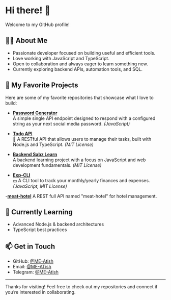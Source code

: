 # Hi there! 👋

Welcome to my GitHub profile!

## 👨‍💻 About Me

- Passionate developer focused on building useful and efficient tools.
- Love working with JavaScript and TypeScript.
- Open to collaboration and always eager to learn something new.
- Currently exploring backend APIs, automation tools, and SQL.

## 🚀 My Favorite Projects

Here are some of my favorite repositories that showcase what I love to build:

- [**Password Generator**](https://github.com/ME-Atish/password-Generator)  
  A simple single API endpoint designed to respond with a configured string as your next social media password. *(JavaScript)*

- [**Todo API**](https://github.com/LittleOddBoy/todo-api)  
  📃 A RESTful API that allows users to manage their tasks, built with Node.js and TypeScript. *(MIT License)*

- [**Backend Sabz Learn**](https://github.com/ME-Atish/backend_sabz_learn)  
  A backend learning project with a focus on JavaScript and web development fundamentals. *(MIT License)*

- [**Exp-CLI**](https://github.com/LittleOddBoy/exp-cli)  
  💵 A CLI tool to track your monthly/yearly finances and expenses. *(JavaScript, MIT License)*

-[**meat-hotel**](https://github.com/ME-Atish/meat-hotel)
  A REST full API named "meat-hotel" for hotel management.

## 🌱 Currently Learning

- Advanced Node.js & backend architectures
- TypeScript best practices

## 📫 Get in Touch

- GitHub: [@ME-Atish](https://github.com/ME-Atish)
- Email: [@ME-ATish](meatish2008@gmail.com) <!-- Replace with your real email if you want -->
- Telegram: [@ME-Atish](https://t.me/MEAtish)


---

Thanks for visiting! Feel free to check out my repositories and connect if you’re interested in collaborating.
